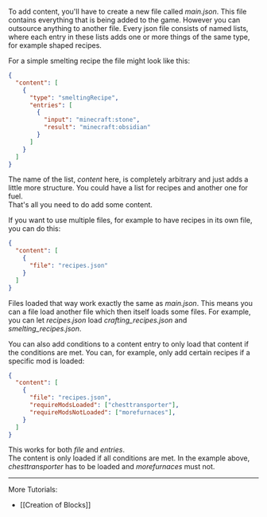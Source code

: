 To add content, you'll have to create a new file called _main.json_. This file contains everything that is being added to the game. However you can outsource anything to another file.
Every json file consists of named lists, where each entry in these lists adds one or more things of the same type, for example shaped recipes.

For a simple smelting recipe the file might look like this:

```json
{
  "content": [
    {
      "type": "smeltingRecipe",
      "entries": [
        {
          "input": "minecraft:stone",
          "result": "minecraft:obsidian"
        }
      ]
    }
  ]
}
```
	
The name of the list, _content_ here, is completely arbitrary and just adds a little more structure. You could have a list for recipes and another one for fuel.  
That's all you need to do add some content.

If you want to use multiple files, for example to have recipes in its own file, you can do this:

```json
{
  "content": [
    {
      "file": "recipes.json"
    }
  ]
}
```
	
Files loaded that way work exactly the same as _main.json_. This means you can a file load another file which then itself loads some files. For example, you can let _recipes.json_ load _crafting\_recipes.json_ and _smelting\_recipes.json_.

You can also add conditions to a content entry to only load that content if the conditions are met. You can, for example, only add certain recipes if a specific mod is loaded:

```json
{
  "content": [
    {
      "file": "recipes.json",
      "requireModsLoaded": ["chesttransporter"],
      "requireModsNotLoaded": ["morefurnaces"],
    }
  ]
}
```
	
This works for both _file_ and _entries_.  
The content is only loaded if all conditions are met. In the example above, _chesttransporter_ has to be loaded and _morefurnaces_ must not.

***
More Tutorials:
* [[Creation of Blocks]]